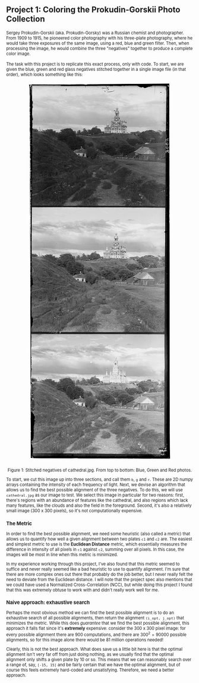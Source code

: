 ## Project 1: Coloring the Prokudin-Gorskii Photo Collection

<span style = "font-family=Papyrus; font-size:0.8em;"> 

Sergey Prokudin-Gorskii (aka. Prokudin-Gorsky) was a Russian chemist and photographer. 
From 1909 to 1915, he pioneered color photography with his three-plate 
photography, where he would take three exposures of the same image, using a red, blue and 
green filter. Then, when processing the image, he would combine the three "negatives" together 
to produce a complete color image.   
<br>
The task with this project is to replicate this exact process, only with code. To start, we are 
given the blue, green and red glass negatives stitched together in a single image file (in that 
order), which looks something like this:

<p>
</p>

<p align="center">
  <img src="cathedral.jpg" />

  <div align="center"> Figure 1: Stitched negatives of cathedral.jpg. From top to bottom: Blue, Green and 
  Red photos. </div> 
</p>

To start, we cut this image up into three sections, and call them `b`, `g` and `r`. These are 2D numpy arrays 
containing the intensity of each frequency of light. Next, we devise an algorithm that allows us to find the best 
possible alignment of the three negatives. To do this, we will use `cathedral.jpg` as our image to test. We select this 
image in particular for two reasons: first, there's regions with an abundance of features like the cathedral, and also 
regions which lack many features, like the clouds and also the field in the foreground. Second, it's also a relatively 
small image (300 x 300 pixels), so it's not computationally expensive. 

### The Metric

In order to find the best possible alignment, we need some heuristic (also called a metric) that allows us to quantify 
how well a given alignment between two plates `c1` and `c2` are. The easiest and simplest metric to use is the **Euclidean
Distance** metric, which essentially measures the difference in intensity of all pixels in `c1` against `c2`, summing 
over all pixels. In this case, the images will be most in line when this metric is minimized. 

In my experience working through this project, I've also found that this metric seemed to suffice and never really seemed 
like a bad heuristic to use to quantify alignment. I'm sure that there are more complex ones out there that probably do the 
job better, but I never really felt the need to deviate from the Euclidean distance. I will note that the project spec also 
mentions that we could have used a Normalized Cross-Correlation (NCC), but while doing this project I found that this was extremely obtuse 
to work with and didn't really work well for me.  

### Naive approach: exhaustive search

Perhaps the most obvious method we can find the best possible alignment is to do an exhaustive search of all possible 
alignments, then return the alignment `(i_opt, j_opt)` that minimizes the metric. While this does *guarantee* that we find the best possible 
alignment, this approach it falls flat since it's **extremely** expensive: consider the 300 x 300 pixel image: for every possible 
alignment there are 900 computations, and there are $300^2 = 90000$ possible alignments, so for this image alone there would be 
81 million operations needed!

Clearly, this is not the best approach. What does save us a little bit here is that the optimal alignment isn't very far off 
from just doing nothing, as we usually find that the optimal alignment only shifts a given plate by 10 or so. This means that we can 
reasonably search over a range of, say, `[-15, 15]` and be fairly certain that we have the optimal alignment, but of course 
this feels extremely hard-coded and unsatisfying. Therefore, we need a better approach.  

</span>
